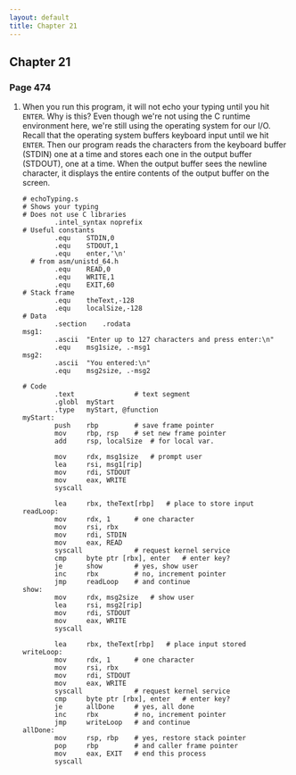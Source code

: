 ```yaml
---
layout: default
title: Chapter 21
---
```


## Chapter 21

### Page 474
1. When you run this program, it will not echo your typing until you hit `ENTER`. Why is this? Even though we're not using the C runtime environment here, we're still using the operating system for our I/O. Recall that the operating system buffers keyboard input until we hit `ENTER`. Then our program reads the characters from the keyboard buffer (STDIN) one at a time and stores each one in the output buffer (STDOUT), one at a time. When the output buffer sees the newline character, it displays the entire contents of the output buffer on the screen.
 
    ```
    # echoTyping.s
    # Shows your typing
    # Does not use C libraries
            .intel_syntax noprefix
    # Useful constants
            .equ    STDIN,0
            .equ    STDOUT,1
            .equ    enter,'\n'
      # from asm/unistd_64.h
            .equ    READ,0
            .equ    WRITE,1
            .equ    EXIT,60
    # Stack frame
            .equ    theText,-128
            .equ    localSize,-128
    # Data
            .section    .rodata
    msg1:
            .ascii  "Enter up to 127 characters and press enter:\n"
            .equ    msg1size, .-msg1
    msg2:
            .ascii  "You entered:\n"
            .equ    msg2size, .-msg2
            
    # Code
            .text               # text segment
            .globl  myStart
            .type   myStart, @function
    myStart:
            push    rbp         # save frame pointer
            mov     rbp, rsp    # set new frame pointer
            add     rsp, localSize  # for local var.

            mov     rdx, msg1size   # prompt user
            lea     rsi, msg1[rip]
            mov     rdi, STDOUT
            mov     eax, WRITE
            syscall
            
            lea     rbx, theText[rbp]   # place to store input
    readLoop:
            mov     rdx, 1      # one character
            mov     rsi, rbx
            mov     rdi, STDIN
            mov     eax, READ
            syscall             # request kernel service
            cmp     byte ptr [rbx], enter   # enter key?
            je      show        # yes, show user
            inc     rbx         # no, increment pointer
            jmp     readLoop    # and continue
    show:
            mov     rdx, msg2size   # show user
            lea     rsi, msg2[rip]
            mov     rdi, STDOUT
            mov     eax, WRITE
            syscall

            lea     rbx, theText[rbp]   # place input stored
    writeLoop:
            mov     rdx, 1      # one character
            mov     rsi, rbx
            mov     rdi, STDOUT
            mov     eax, WRITE
            syscall             # request kernel service
            cmp     byte ptr [rbx], enter   # enter key?
            je      allDone     # yes, all done
            inc     rbx         # no, increment pointer
            jmp     writeLoop   # and continue
    allDone:
            mov     rsp, rbp    # yes, restore stack pointer
            pop     rbp         # and caller frame pointer
            mov     eax, EXIT   # end this process
            syscall
    ```
